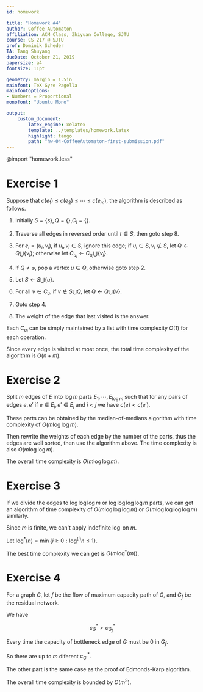 ```yaml
---
id: homework

title: "Homework #4"
author: Coffee Automaton
affiliation: ACM Class, Zhiyuan College, SJTU
course: CS 217 @ SJTU
prof: Dominik Scheder
TA: Tang Shuyang
dueDate: October 21, 2019
papersize: a4
fontsize: 11pt

geometry: margin = 1.5in
mainfont: TeX Gyre Pagella
mainfontoptions:
- Numbers = Proportional
monofont: "Ubuntu Mono"

output:
    custom_document:
        latex_engine: xelatex
        template: ../templates/homework.latex
        highlight: tango
        path: "hw-04-CoffeeAutomaton-first-submission.pdf"
---
```


@import "homework.less"

# Exercise 1

Suppose that $c(e_1)\le c(e_2)\le\cdots\le c(e_m)$, the algorithm is described as follows.

1. Initially $S=\{s\},Q=\{\}$,$C_i=\{\}$.

2. Traverse all edges in reversed order until $t\in S$, then goto step 8.
   
3. For $e_i=(u_i,v_i)$, if $u_i,v_i\in S$, ignore this edge; if $u_i\in S,v_i\notin S$, let $Q\leftarrow Q\bigcup\{v_i\}$; otherwise let $C_{u_i}\leftarrow C_{u_i}\bigcup\{v_i\}$.

4. If $Q\neq \varnothing$, pop a vertex $u\in Q$, otherwise goto step 2.
   
5. Let $S\leftarrow S\bigcup\{u\}$.
   
6. For all $v\in C_u$, if $v\notin S\bigcup Q$, let $Q\leftarrow Q\bigcup\{v\}$.

7. Goto step 4.

8. The weight of the edge that last visited is the answer.

Each $C_{u_i}$ can be simply maintained by a list with time complexity $O(1)$ for each operation.

Since every edge is visited at most once, the total time complexity of the algorithm is $O(n+m)$.

# Exercise 2

Split $m$ edges of $E$ into $\log m$ parts $E_1,\cdots,E_{\log m}$ such that for any pairs of edges $e,e'$ if $e\in E_i,e'\in E_j$ and $i<j$ we have $c(e)<c(e')$.

These parts can be obtained by the median-of-medians algorithm with time complexity of $O(m\log\log m)$.

Then rewrite the weights of each edge by the number of the parts, thus the edges are well sorted, then use the algorithm above. The time complexity is also $O(m\log\log m)$.

The overall time complexity is $O(m\log\log m)$.

# Exercise 3

If we divide the edges to $\log\log\log m$ or $\log\log\log\log m$ parts, we can get an algorithm of time complexity of $O(m\log\log\log m)$ or $O(m\log\log\log\log m)$ similarly.

Since $m$ is finite, we can't apply indefinite $\log$ on $m$.

Let $\log^*(n)=\min\{i\ge 0:\log^{(i)} n\le 1\}$.

The best time complexity we can get is $O(m\log^*(m))$.

# Exercise 4

For a graph $G$, let $f$ be the flow of maximum capacity path of $G$, and $G_f$ be the 
residual network.

We have

$$c_{G}^*>c_{G_f}^*$$

Every time the capacity of bottleneck edge of $G$ must be $0$ in $G_f$.

So there are up to $m$ diferent $c_{G'}^*$.

The other part is the same case as the proof of Edmonds-Karp algorithm.

The overall time complexity is bounded by $O(m^3)$.

